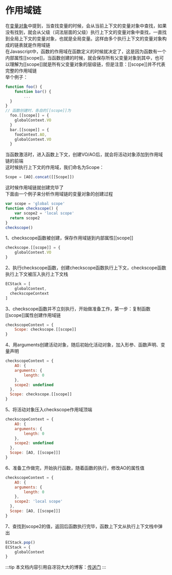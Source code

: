 # 作用域链

在[变量对象](https://www.yuque.com/wpeach/uqz90h/2019-03-13_3)中提到，当查找变量的时候，会从当前上下文的变量对象中查找，如果没有找到，就会从父级（词法层面的父级）执行上下文的变量对象中查找，一直找到全局上下文的变量对象，也就是全局变量。这样由多个执行上下文的变量对象构成的链表就是作用域链<br />在Javascript中，函数的作用域在函数定义的时候就决定了，这是因为函数有一个内部属性[[scope]]，当函数创建的时候，就会保存所有父变量对象到其中，也可以理解为[[scope]]就是所有父变量对象的层级链，但是注意：[[scope]]并不代表完整的作用域链<br />举个例子：

```javascript
function foo() {
	function bar() {
 		...
  }
}
// 函数创建时，各自的[[scope]]为
  foo.[[scope]] = {
  	globalContext.VO
  }
  bar.[[scope]] = {
    fooContext.AO,
  	globalContext.VO
  }
```

当函数激活时，进入函数上下文，创建VO/AO后，就会将活动对象添加到作用域链的前端<br />这时候执行上下文的作用域，我们命名为Scope：

```javascript
Scope = [AO].concat([[Scope]])
```

这时候作用域链就创建完毕了<br />下面由一个例子来分析作用域链的变量对象的创建过程

```javascript
var scope = 'global scope'
function checkscope() {
	var scope2 = 'local scope'
  return scope2
}
checkscope()
```

1、checkscope函数被创建，保存作用域链到内部属性[[scope]]

```javascript
checkscope.[[scope]] = {
	globalContext.VO
}
```

2、执行checkscope函数，创建checkscope函数执行上下文，checkscope函数执行上下文被压入执行上下文栈

```javascript
ECStack = [
	globalContext,
  checkscopeContext
]
```

3、checkscope函数并不立刻执行，开始做准备工作，第一步：复制函数[[scope]]属性创建作用域链

```javascript
checkscopeContext = {
	Scope: checkscope.[[scope]]
}
```

4、用arguments创建活动对象，随后初始化活动对象，加入形参、函数声明、变量声明

```javascript
checkscopeContext = {
	AO: {
  	arguments: {
    	length: 0
    },
    scope2: undefined
  },
  Scope: checkscope.[[scope]]
}
```

5、将活动对象压入checkscope作用域顶端

```javascript
checkscopeContext = {
	AO: {
  	arguments: {
    	length: 0
    },
    scope2: undefined
  },
  Scope: [AO, [[scope]]]
}
```

6、准备工作做完，开始执行函数，随着函数的执行，修改AO的属性值

```javascript
checkscopeContext = {
	AO: {
  	arguments: {
    	length: 0
    },
    scope2: 'local scope'
  },
  Scope: [AO, [[scope]]]
}
```

7、查找到scope2的值，返回后函数执行完毕，函数上下文从执行上下文栈中弹出

```javascript
ECStack.pop()
ECStack = {
	globalContext
}
```


:::tip
本文档内容引用自冴羽大大的博客：[传送门](https://github.com/mqyqingfeng/Blog/issues/6)
:::
